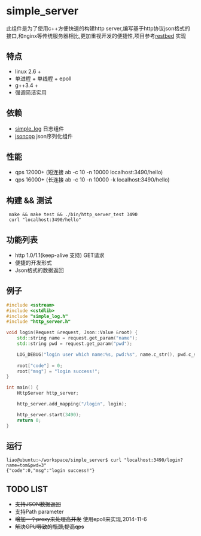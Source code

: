 simple_server
=============
此组件是为了使用c++方便快速的构建http server,编写基于http协议json格式的接口,和nginx等传统服务器相比,更加重视开发的便捷性,项目参考[restbed](https://bitbucket.org/Corvusoft/restbed/overview) 实现
## 特点
* linux 2.6 +
* 单进程 + 单线程 + epoll
* g++3.4 +
* 强调简洁实用

## 依赖
 * [simple_log](https://github.com/hongliuliao/simple_log) 日志组件
 * [jsoncpp](https://github.com/open-source-parsers/jsoncpp) json序列化组件

## 性能
 * qps 12000+ (短连接 ab -c 10 -n 10000 localhost:3490/hello)
 * qps 16000+ (长连接 ab -c 10 -n 10000 -k localhost:3490/hello)

## 构建 && 测试
```
 make && make test && ./bin/http_server_test 3490
 curl "localhost:3490/hello"
```

## 功能列表
  * http 1.0/1.1(keep-alive 支持) GET请求
  * 便捷的开发形式
  * Json格式的数据返回

## 例子
```c++
#include <sstream>
#include <cstdlib>
#include "simple_log.h"
#include "http_server.h"

void login(Request &request, Json::Value &root) {
    std::string name = request.get_param("name");
    std::string pwd = request.get_param("pwd");

    LOG_DEBUG("login user which name:%s, pwd:%s", name.c_str(), pwd.c_str());
    
    root["code"] = 0;
    root["msg"] = "login success!";
}

int main() {
	HttpServer http_server;

	http_server.add_mapping("/login", login);

	http_server.start(3490);
	return 0;
}


```

## 运行
```
liao@ubuntu:~/workspace/simple_server$ curl "localhost:3490/login?name=tom&pwd=3"
{"code":0,"msg":"login success!"}

```

## TODO LIST
  * ~~支持JSON数据返回~~
  * 支持Path parameter
  * ~~增加一个proxy来处理高并发~~ 使用epoll来实现,2014-11-6
  * ~~解决CPU导致的瓶颈,提高qps~~ 

